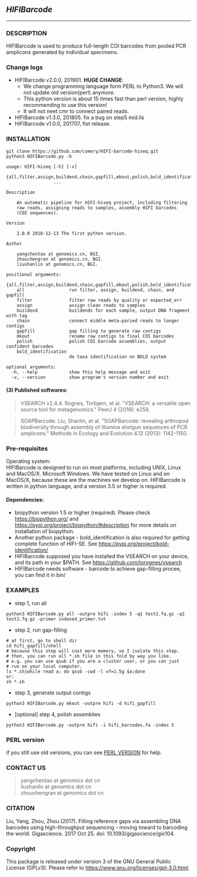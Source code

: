 ## *HIFIBarcode*
---

### DESCRIPTION
HIFIBarcode is used to produce full-length COI barcodes from pooled PCR amplicons generated by individual specimens.


### Change logs
- HIFIBarcode v2.0.0, 201901. <b>HUGE CHANGE</b>: 
	- We change programming language form PERL to Python3. We will not update old version(perl) anymore. 
	- This python version is about 15 times fast than perl version, highly recommending to use this version!
	- It will not neet cmr to connect paired reads.
- HIFIBarcode v1.3.0, 201805. fix a bug on step5 mid.lis
- HIFIBarcode v1.0.0, 201707, fist release.

### INSTALLATION
```
git clone https://github.com/comery/HIFI-barcode-hiseq.git
python3 HIFIBarcode.py -h
```
	
```text
usage: HIFI-hiseq [-h] [-v]
                  {all,filter,assign,buildend,chain,gapfill,mkout,polish,bold_identification}
                  ...

Description

    An automatic pipeline for HIFI-hiseq project, including filtering
    raw reads, assigning reads to samples, assembly HIFI barcodes
    (COI sequences).

Version

    2.0.0 2018-12-13 The first python version.

Author

    yangchentao at genomics.cn, BGI.
    zhouchengran at genomics.cn, BGI.
    liushanlin at genomics.cn, BGI.

positional arguments:
  {all,filter,assign,buildend,chain,gapfill,mkout,polish,bold_identification}
    all                 run filter, assign, buildend, chain, and gapfill
    filter              filter raw reads by quality or expected_err
    assign              assign clean reads to samples
    buildend            buildends for each sample, output DNA fragment with tag
    chain               connect middle meta-paried reads to longer contigs
    gapfill             gap filling to generate raw contigs
    mkout               rename raw contigs to final COI barcodes
    polish              polish COI barcode assemblies, output confident barcodes
    bold_identification
                        do taxa identification on BOLD system

optional arguments:
  -h, --help            show this help message and exit
  -v, --version         show program's version number and exit
```

#### (3) Published softwares:
>VSEARCH v2.4.4. Rognes, Torbjørn, et al. "VSEARCH: a versatile open source tool for metagenomics." PeerJ 4 (2016): e258.   

>SOAPBarcode. Liu, Shanlin, et al. "SOAPBarcode: revealing arthropod biodiversity through assembly of Illumina shotgun sequences of PCR amplicons." Methods in Ecology and Evolution 4.12 (2013): 1142-1150.

### Pre-requisites
Operating system:  
HIFIBarcode is designed to run on most platforms, including UNIX, Linux and MacOS/X. Microsoft Windows. We have tested on Linux and on MacOS/X, because these are the machines we develop on. HIFIBarcode is written in python language, and a version 3.5 or higher is required.

#### Dependencies:
- biopython version 1.5 or higher (required). Please check https://biopython.org/ and https://pypi.org/project/biopython/#description for more details on installation of biopython.
- Another python package - bold_identification is also required for getting complete function of HIFI-SE. See https://pypi.org/project/bold-identification/
- HIFIBarcode supposed you have installed the VSEARCH on your device, and its path in your $PATH. See https://github.com/torognes/vsearch
- HIFIBarcode needs software - barcode to achieve gap-filling procee, you can find it in bin/

### EXAMPLES
- step 1, run all

```shell
python3 HIFIBarcode.py all -outpre hifi -index 5 -q1 test1.fq.gz -q2 test2.fq.gz -primer indexed_primer.txt
```
- step 2, run gap-filling  

```text
# at first, go to shell dir
cd hifi_gapfill/shell
# because this step will cost more memory, so I isolate this step.  
# then, you can run all *.sh file in this fold by way you like.  
# e.g. you can use qsub if you are a cluster user, or you can just  
# run on your local computer.  
ls *.sh|while read a; do qsub -cwd -l vf=1.5g $a;done
or:
sh *.sh
```

- step 3, generate output contigs  

```shell
python3 HIFIBarcode.py mkout -outpre hifi -d hifi_gapfill
```

- [optional] step 4, polish assemblies

```shell
python3 HIFIBarcode.py -outpre hifi -i hifi_barcodes.fa -index 5 
```

### PERL version
if you still use old versions, you can see [PERL VERSION](./PERL_Version.md) for help.

### CONTACT US

>yangchentao at genomics dot cn  
liushanlin at genomics dot cn  
zhouchengran at genomics dot cn  

### CITATION
Liu, Yang, Zhou, Zhou.(2017). Filling reference gaps via assembling DNA barcodes using high-throughput sequencing - moving toward to barcoding the world. Gigascience. 2017 Oct 25. doi: 10.1093/gigascience/gix104.


### Copyright
This package is released under version 3 of the GNU General Public License (GPLv3). Please refer to https://www.gnu.org/licenses/gpl-3.0.html.
